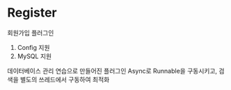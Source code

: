 # Register

회원가입 플러그인

1. Config 지원
2. MySQL 지원

데이터베이스 관리 연습으로 만들어진 플러그인
Async로 Runnable을 구동시키고, 검색을 별도의 쓰레드에서 구동하여 최적화
